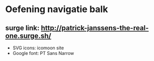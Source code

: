 # Oefening navigatie balk

## surge link: http://patrick-janssens-the-real-one.surge.sh/

- SVG icons: icomoon site
- Google font: PT Sans Narrow
